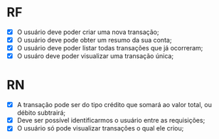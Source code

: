 # RF

- [x] O usuário deve poder criar uma nova transação;
- [x] O usuário deve pode obter um resumo da sua conta;
- [x] O usuário deve poder listar todas transações que já ocorreram;
- [x] O usuáro deve poder visualizar uma transação única;

# RN

- [x] A transação pode ser do tipo crédito que somará ao valor total, ou débito subtrairá;
- [x] Deve ser possível identificarmos o usuário entre as requisições;
- [x] O usuário só pode visualizar transações o qual ele criou;
